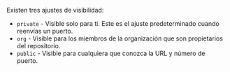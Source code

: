 Existen tres ajustes de visibilidad:

* `private` - Visible solo para ti. Este es el ajuste predeterminado cuando reenvías un puerto.
* `org` - Visible para los miembros de la organización que son propietarios del repositorio.
* `public` - Visible para cualquiera que conozca la URL y número de puerto.